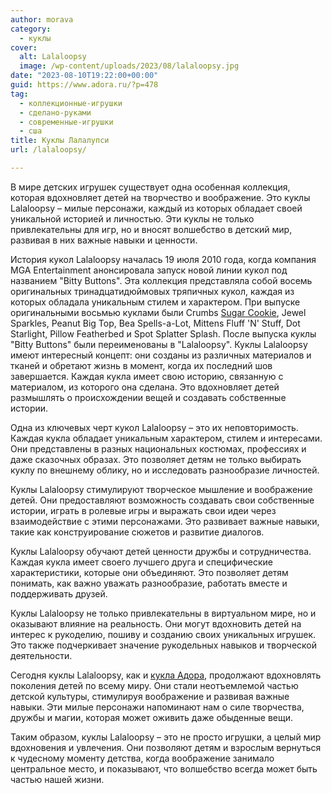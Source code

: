 ```yaml
---
author: morava
category:
  - куклы
cover:
  alt: Lalaloopsy
  image: /wp-content/uploads/2023/08/lalaloopsy.jpg
date: "2023-08-10T19:22:00+00:00"
guid: https://www.adora.ru/?p=478
tag:
  - коллекционные-игрушки
  - сделано-руками
  - современные-игрушки
  - сша
title: Куклы Лалалупси
url: /lalaloopsy/

---
```

В мире детских игрушек существует одна особенная коллекция, которая вдохновляет детей на творчество и воображение. Это куклы Lalaloopsy – милые персонажи, каждый из которых обладает своей уникальной историей и личностью. Эти куклы не только привлекательны для игр, но и вносят волшебство в детский мир, развивая в них важные навыки и ценности.

История кукол Lalaloopsy началась 19 июля 2010 года, когда компания MGA Entertainment анонсировала запуск новой линии кукол под названием "Bitty Buttons". Эта коллекция представляла собой восемь оригинальных тринадцатидюймовых тряпичных кукол, каждая из которых обладала уникальным стилем и характером. При выпуске оригинальными восьмью куклами были Crumbs [Sugar Cookie](https://www.adora.ru/kukla_crumbs_sugar_cookie/), Jewel Sparkles, Peanut Big Top, Bea Spells-a-Lot, Mittens Fluff 'N' Stuff, Dot Starlight, Pillow Featherbed и Spot Splatter Splash. После выпуска куклы "Bitty Buttons" были переименованы в "Lalaloopsy". Куклы Lalaloopsy имеют интересный концепт: они созданы из различных материалов и тканей и обретают жизнь в момент, когда их последний шов завершается. Каждая кукла имеет свою историю, связанную с материалом, из которого она сделана. Это вдохновляет детей размышлять о происхождении вещей и создавать собственные истории.

Одна из ключевых черт кукол Lalaloopsy – это их неповторимость. Каждая кукла обладает уникальным характером, стилем и интересами. Они представлены в разных национальных костюмах, профессиях и даже сказочных образах. Это позволяет детям не только выбирать куклу по внешнему облику, но и исследовать разнообразие личностей.

Куклы Lalaloopsy стимулируют творческое мышление и воображение детей. Они предоставляют возможность создавать свои собственные истории, играть в ролевые игры и выражать свои идеи через взаимодействие с этими персонажами. Это развивает важные навыки, такие как конструирование сюжетов и развитие диалогов.

Куклы Lalaloopsy обучают детей ценности дружбы и сотрудничества. Каждая кукла имеет своего лучшего друга и специфические характеристики, которые они объединяют. Это позволяет детям понимать, как важно уважать разнообразие, работать вместе и поддерживать друзей.

Куклы Lalaloopsy не только привлекательны в виртуальном мире, но и оказывают влияние на реальность. Они могут вдохновить детей на интерес к рукоделию, пошиву и созданию своих уникальных игрушек. Это также подчеркивает значение рукодельных навыков и творческой деятельности.

Сегодня куклы Lalaloopsy, как и [кукла Адора](https://www.adora.ru/kukla-adora/573/), продолжают вдохновлять поколения детей по всему миру. Они стали неотъемлемой частью детской культуры, стимулируя воображение и развивая важные навыки. Эти милые персонажи напоминают нам о силе творчества, дружбы и магии, которая может оживить даже обыденные вещи.

Таким образом, куклы Lalaloopsy – это не просто игрушки, а целый мир вдохновения и увлечения. Они позволяют детям и взрослым вернуться к чудесному моменту детства, когда воображение занимало центральное место, и показывают, что волшебство всегда может быть частью нашей жизни.
